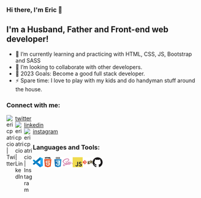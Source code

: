 
### Hi there, I'm Eric 👋

## I'm a Husband, Father and Front-end web developer!
- 🌱 I’m currently learning and practicing with HTML, CSS, JS, Bootstrap and SASS
- 👯 I’m looking to collaborate with other developers.
- 🥅 2023 Goals: Become a good full stack developer.
- ⚡ Spare time: I love to play with my kids and do handyman stuff around the house.

### Connect with me:
<img align="left" alt="ericpatricio | Twitter" width="23px" src="https://cdn.jsdelivr.net/npm/simple-icons@v3/icons/twitter.svg" /> [twitter](https://twitter.com/EricPatricio)
<br />
<img align="left" alt="ericpatricio | LinkedIn" width="23px" src="https://cdn.jsdelivr.net/npm/simple-icons@v3/icons/linkedin.svg" /> [linkedin](https://www.linkedin.com/in/ericpatricio/)
<br />
<img align="left" alt="ericpatricio | Instagram" width="23px" src="https://cdn.jsdelivr.net/npm/simple-icons@v3/icons/instagram.svg" /> [instagram](https://www.instagram.com/ericwilmy/)
<br />

### Languages and Tools:
<img align="left" alt="Visual Studio Code" width="26px" src="https://raw.githubusercontent.com/github/explore/80688e429a7d4ef2fca1e82350fe8e3517d3494d/topics/visual-studio-code/visual-studio-code.png" />
<img align="left" alt="HTML5" width="26px" src="https://raw.githubusercontent.com/github/explore/80688e429a7d4ef2fca1e82350fe8e3517d3494d/topics/html/html.png" />
<img align="left" alt="CSS3" width="26px" src="https://raw.githubusercontent.com/github/explore/80688e429a7d4ef2fca1e82350fe8e3517d3494d/topics/css/css.png" />
<img align="left" alt="Sass" width="26px" src="https://raw.githubusercontent.com/github/explore/80688e429a7d4ef2fca1e82350fe8e3517d3494d/topics/sass/sass.png" />
<img align="left" alt="JavaScript" width="26px" src="https://raw.githubusercontent.com/github/explore/80688e429a7d4ef2fca1e82350fe8e3517d3494d/topics/javascript/javascript.png" />
<img align="left" alt="Git" width="26px" src="https://raw.githubusercontent.com/github/explore/80688e429a7d4ef2fca1e82350fe8e3517d3494d/topics/git/git.png" />
<img align="left" alt="GitHub" width="26px" src="https://raw.githubusercontent.com/github/explore/78df643247d429f6cc873026c0622819ad797942/topics/github/github.png" />

<br />
<br />
